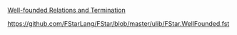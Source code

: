 [Well-founded Relations and Termination](https://fstar-lang.org/tutorial/book/part2/part2_well_founded.html)

https://github.com/FStarLang/FStar/blob/master/ulib/FStar.WellFounded.fst
